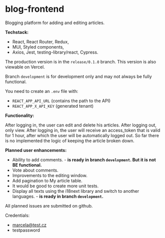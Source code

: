 # blog-frontend

Blogging platform for adding and editing articles.

**Techstack:**

- React, React Router, Redux,
- MUI, Styled components,
- Axios, Jest, testing-library/react, Cypress.

The production version is in the `release/0.1.0` branch. This version is also viewable on Vercel.

Branch `development` is for development only and may not always be fully functional.

You need to create an `.env` file with:
- `REACT_APP_API_URL` (contains the path to the API)
- `REACT_APP_X_API_KEY` (generated tenant)

**Functionality:**

After logging in, the user can edit and delete his articles. After logging out, only view. 
After logging in, the user will receive an access_token that is valid for 1 hour, after which the user will be automatically logged out. So far there is no implemented the logic of keeping the article broken down.

**Planned user enhancements:**

- Ability to add comments. - **is ready in branch `development`. But it is not BE functional.**
- Vote about comments.
- Improvements to the editing window.
- Add pagination to My article table.
- It would be good to create more unit tests.
- Display all texts using the i18next library and switch to another languages. - **is ready in branch `development`.**

All planned issues are submitted on github.

Credentials:

- marcela@test.cz
- testpassword
